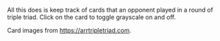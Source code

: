All this does is keep track of cards that an opponent played in a round of triple triad. Click on the card to toggle grayscale on and off.

Card images from https://arrtripletriad.com.
